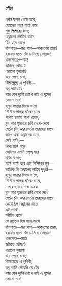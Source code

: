 ### পেঁচা
প্রথম ফসল গেছে ঘরে,  
হেমন্তের মাঠে মাঠে ঝরে  
শুধু শিশিরের জল;  
অঘ্রানের নদীটির শ্বাসে  
হিম হয়ে আসে  
বাঁশপাতা—মরা ঘাস—আকাশের তারা!  
বরফের মতো চাঁদ ঢালিছে ফোয়ারা!  
ধানক্ষেতে—মাঠে  
জমিছে ধোঁয়াটে  
ধারালো কুয়াশা!  
ঘরে গেছে চাষা,  
ঝিমায়েছে এ পৃথিবী—   
তবু পাই টের  
কার যেন দুটো চোখে নাই এ ঘুমের  
কোনো সাধ!  
হলুদ পাতার ভিড়ে ব’সে  
শিশিরে পালক ঘ’ষে-ঘ’ষে  
পাখায় ছায়ায় শাখা ঢেকে,  
ঘুম আর ঘুমন্তের ছবি দেখে-দেখে  
মেঠো চাঁদ আর মেঠো তারাদের সাথে  
জাগে একা অঘ্রানের রাতে  
সেই পাখি;—   
আজ মনে পড়ে  
সেদিনও এমনি গেছে ঘরে  
প্রথম ফসল;  
মাঠে মাঠে ঝরে এই শিশিরের সুর—   
কার্তিক কি অঘ্রানের রাত্রির দুপুর!—   
হলুদ পাতার ভিড়ে ব'সে,  
শিশিরে পালক ঘ’ষে-ঘ’ষে,  
পাখার ছায়ায় শাখা ঢেকে  
ঘুম আর ঘুমন্তের ছবি দেখে দেখে  
মেঠো চাঁদ আর মেঠো তারাদের সাথে  
জেগেছিল অঘ্রানের রাতে  
এই পাখি!  
নদীটির শ্বাসে  
সে রাতেও হিম হয়ে আসে  
বাঁশপাতা—মরা ঘাস—আকাশের তারা,  
বরফের মতো চাঁদ ঢালিছে ফোয়ারা!  
ধানক্ষেত—মাঠে  
জমিছে ধোঁয়াটে  
ধারালো কুয়াশা  
ঘরে গেছে চাষা;  
ঝিমায়েছে এ পৃথিবী,  
তবু আমি পেয়েছি যে টের  
কার যেন দুটো চোখে নাই এ ঘুমের  
কোনো সাধ!  